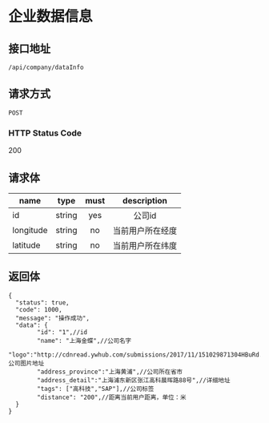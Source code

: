 # 企业数据信息

## 接口地址

`/api/company/dataInfo`

## 请求方式

`POST`

### HTTP Status Code

200

## 请求体
| name     | type     | must     | description |
|----------|:--------:|:--------:|:--------:|
| id   | string   | yes     | 公司id |
| longitude   | string   | no     | 当前用户所在经度 |
| latitude   | string   | no     | 当前用户所在纬度 |

## 返回体

```json5
{
  "status": true,
  "code": 1000,
  "message": "操作成功",
  "data": {
        "id": "1",//id
        "name": "上海金蝶",//公司名字
        "logo":"http://cdnread.ywhub.com/submissions/2017/11/151029871304HBuRd.jpeg",//公司图片地址
        "address_province":"上海黄浦",//公司所在省市
        "address_detail":"上海浦东新区张江高科晨晖路88号",//详细地址
        "tags": ["高科技","SAP"],//公司标签
        "distance": "200",//距离当前用户距离，单位：米
  }
}
``` 
